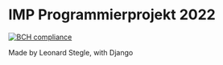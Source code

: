 # IMP Programmierprojekt 2022
[![BCH compliance](https://bettercodehub.com/edge/badge/L-S-2020/IMP_Projekt_2022?branch=master&token=0b4625151cb13ce475dfb5164c70c74cc9067cb0)](https://bettercodehub.com/)

Made by Leonard Stegle, with Django

